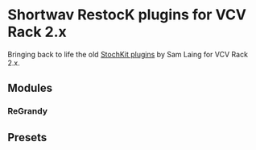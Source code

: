 # Shortwav RestocK plugins for VCV Rack 2.x

Bringing back to life the old [StochKit plugins](https://github.com/smbddha/sb-StochKit) by Sam Laing for VCV Rack 2.x.

## Modules

### ReGrandy

## Presets

